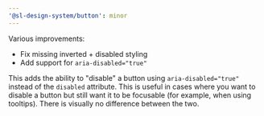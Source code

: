 ```yaml
---
'@sl-design-system/button': minor
---
```


Various improvements:
- Fix missing inverted + disabled styling
- Add support for `aria-disabled="true"`

This adds the ability to "disable" a button using `aria-disabled="true"` instead of the `disabled` attribute. This is useful in cases where you want to disable a button but still want it to be focusable (for example, when using tooltips). There is visually no difference between the two.
